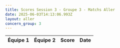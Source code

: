 ```yaml
---
title: Scores Session 3 - Groupe 3 - Matchs Aller
date: 2025-06-03T14:13:06.993Z
layout: aller
concern_group: 3
---
```




| Équipe 1 | Équipe 2 | Score | Date |
|----------|----------|-------|------|

